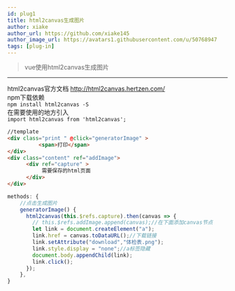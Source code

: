 ```yaml
---
id: plug1
title: html2canvas生成图片
author: xiake
author_url: https://github.com/xiake145
author_image_url: https://avatars1.githubusercontent.com/u/50768947
tags: [plug-in]
---
```


>vue使用html2canvas生成图片  
---------------
<!--truncate-->
html2canvas官方文档
http://html2canvas.hertzen.com/  
npm下载依赖  
`npm install html2canvas -S`  
在需要使用的地方引入  
`import html2canvas from 'html2canvas';`
```html
//template
<div class="print " @click="generatorImage" >
          <span>打印</span>
</div>
<div class="content" ref="addImage">
      <div ref="capture" >
           需要保存的html页面
      </div>
</div>        
```
```js
methods: {
    //点击生成图片
    generatorImage() {
      html2canvas(this.$refs.capture).then(canvas => {
        // this.$refs.addImage.append(canvas);//在下面添加canvas节点
        let link = document.createElement("a");
        link.href = canvas.toDataURL();//下载链接
        link.setAttribute("download","体检表.png");
        link.style.display = "none";//a标签隐藏
        document.body.appendChild(link);
        link.click();
      });
    },
}
```